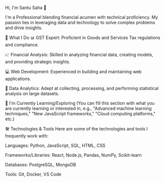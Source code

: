 Hi, I'm Santu Saha 👋

I'm a Professional blending financial acumen with technical proficiency. My passion lies in leveraging data and technology to solve complex problems and drive insights.

🚀 What I Do
📊 GST Expert: Proficient in Goods and Services Tax regulations and compliance.

📈 Financial Analysis: Skilled in analyzing financial data, creating models, and providing strategic insights.

💻 Web Development: Experienced in building and maintaining web applications.

🧠 Data Analytics: Adept at collecting, processing, and performing statistical analysis on large datasets.

🌱 I'm Currently Learning/Exploring
(You can fill this section with what you are currently learning or interested in, e.g., "Advanced machine learning techniques," "New JavaScript frameworks," "Cloud computing platforms," etc.)

🛠️ Technologies & Tools
Here are some of the technologies and tools I frequently work with:

Languages: Python, JavaScript, SQL, HTML, CSS

Frameworks/Libraries: React, Node.js, Pandas, NumPy, Scikit-learn

Databases: PostgreSQL, MongoDB

Tools: Git, Docker, VS Code
